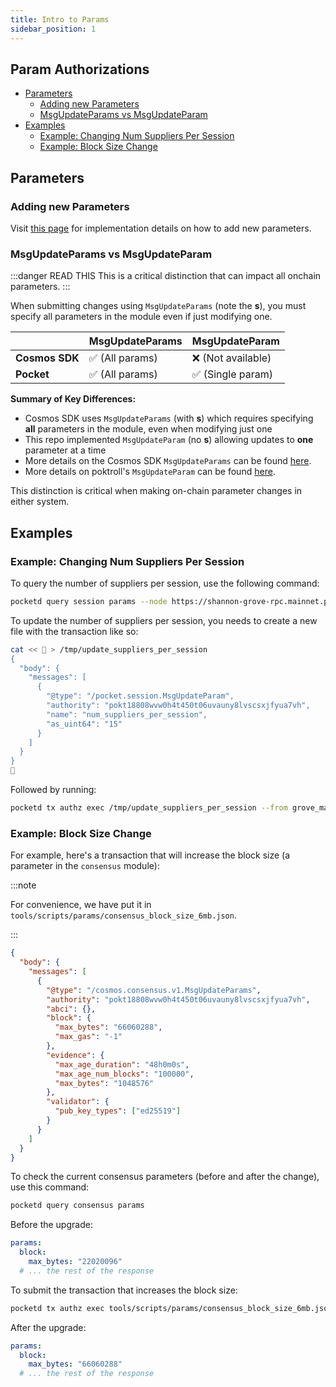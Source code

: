 ```yaml
---
title: Intro to Params
sidebar_position: 1
---
```


## Param Authorizations <!-- omit in toc -->

- [Parameters](#parameters)
  - [Adding new Parameters](#adding-new-parameters)
  - [MsgUpdateParams vs MsgUpdateParam](#msgupdateparams-vs-msgupdateparam)
- [Examples](#examples)
  - [Example: Changing Num Suppliers Per Session](#example-changing-num-suppliers-per-session)
  - [Example: Block Size Change](#example-block-size-change)

## Parameters

### Adding new Parameters

Visit [this page](../../4_develop/developer_guide/adding_params.md) for implementation details on how to add new parameters.

### MsgUpdateParams vs MsgUpdateParam

:::danger READ THIS
This is a critical distinction that can impact all onchain parameters.
:::

When submitting changes using `MsgUpdateParams` (note the **s**), you must specify
all parameters in the module even if just modifying one.

|                | MsgUpdateParams | MsgUpdateParam     |
| -------------- | --------------- | ------------------ |
| **Cosmos SDK** | ✅ (All params) | ❌ (Not available) |
| **Pocket**     | ✅ (All params) | ✅ (Single param)  |

**Summary of Key Differences:**

- Cosmos SDK uses `MsgUpdateParams` (with **s**) which requires specifying **all** parameters in the module, even when modifying just one
- This repo implemented `MsgUpdateParam` (no **s**) allowing updates to **one** parameter at a time
- More details on the Cosmos SDK `MsgUpdateParams` can be found [here](https://hub.cosmos.network/main/governance/proposal-types/param-change).
- More details on poktroll's `MsgUpdateParam` can be found [here](https://github.com/search?q=repo%3Apokt-network%2Fpoktroll+%22message+MsgUpdateParam+%7B%22&type=code).

This distinction is critical when making on-chain parameter changes in either system.

## Examples

### Example: Changing Num Suppliers Per Session

To query the number of suppliers per session, use the following command:

```bash
pocketd query session params --node https://shannon-grove-rpc.mainnet.poktroll.com
```

To update the number of suppliers per session, you needs to create a new file with the transaction like so:

```bash
cat << 🚀 > /tmp/update_suppliers_per_session
{
  "body": {
    "messages": [
      {
        "@type": "/pocket.session.MsgUpdateParam",
        "authority": "pokt18808wvw0h4t450t06uvauny8lvscsxjfyua7vh",
        "name": "num_suppliers_per_session",
        "as_uint64": "15"
      }
    ]
  }
}
🚀
```

Followed by running:

```bash
pocketd tx authz exec /tmp/update_suppliers_per_session --from grove_mainnet_genesis --yes
```

### Example: Block Size Change

For example, here's a transaction that will increase the block size (a parameter in the `consensus` module):

:::note

For convenience, we have put it in `tools/scripts/params/consensus_block_size_6mb.json`.

:::

```json
{
  "body": {
    "messages": [
      {
        "@type": "/cosmos.consensus.v1.MsgUpdateParams",
        "authority": "pokt18808wvw0h4t450t06uvauny8lvscsxjfyua7vh",
        "abci": {},
        "block": {
          "max_bytes": "66060288",
          "max_gas": "-1"
        },
        "evidence": {
          "max_age_duration": "48h0m0s",
          "max_age_num_blocks": "100000",
          "max_bytes": "1048576"
        },
        "validator": {
          "pub_key_types": ["ed25519"]
        }
      }
    ]
  }
}
```

To check the current consensus parameters (before and after the change), use this command:

```bash
pocketd query consensus params
```

Before the upgrade:

```yaml
params:
  block:
    max_bytes: "22020096"
  # ... the rest of the response
```

To submit the transaction that increases the block size:

```bash
pocketd tx authz exec tools/scripts/params/consensus_block_size_6mb.json --from pnf --yes
```

After the upgrade:

```yaml
params:
  block:
    max_bytes: "66060288"
  # ... the rest of the response
```
